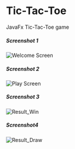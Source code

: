 # Tic-Tac-Toe  
JavaFx Tic-Tac-Toe game
##### Screenshot 1
![Welcome Screen](https://drive.google.com/uc?id=1RV62sjO6pZ-XRpq8b1yAqxBNBxdcmA8m)
##### Screenshot 2
![Play Screen](https://drive.google.com/uc?id=11GBiH8N2YbydL_qx8vPk0Wa_CW9COgh0)
##### Screenshot 3
![Result_Win](https://drive.google.com/uc?id=1ERlfVTDFm9Ptf2gTeHEhgJ6nqf-SUm37)
##### Screenshot4
![Result_Draw](https://drive.google.com/uc?id=16kTiC_xo1sIbeDhj2uZ6B5RoSoWerwyr)
